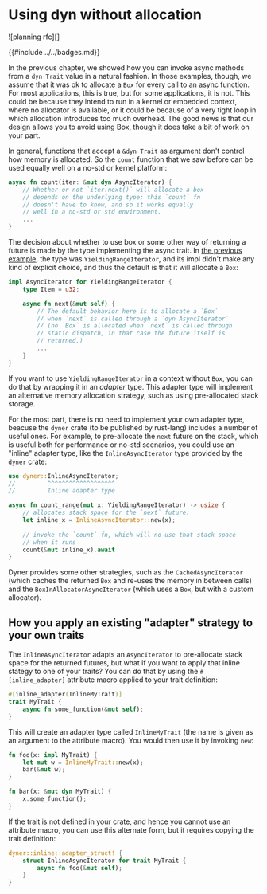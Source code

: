 # Using dyn without allocation

![planning rfc][]

{{#include ../../badges.md}}

In the previous chapter, we showed how you can invoke async methods from a `dyn Trait` value in a natural fashion. In those examples, though, we assume that it was ok to allocate a `Box` for every call to an async function. For most applications, this is true, but for some applications, it is not. This could be because they intend to run in a kernel or embedded context, where no allocator is available, or it could be because of a very tight loop in which allocation introduces too much overhead. The good news is that our design allows you to avoid using Box, though it does take a bit of work on your part. 

In general, functions that accept a `&dyn Trait` as argument don't control how memory is allocated. So the `count` function that we saw before can be used equally well on a no-std or kernel platform:

```rust
async fn count(iter: &mut dyn AsyncIterator) {
    // Whether or not `iter.next()` will allocate a box
    // depends on the underlying type; this `count` fn
    // doesn't have to know, and so it works equally
    // well in a no-std or std environment.
    ...
}
```

The decision about whether to use box or some other way of returning a future is made by the type implementing the async trait. In [the previous example](./how_it_feels.md), the type was `YieldingRangeIterator`, and its impl didn't make any kind of explicit choice, and thus the default is that it will allocate a `Box`:

```rust
impl AsyncIterator for YieldingRangeIterator {
    type Item = u32;

    async fn next(&mut self) {
        // The default behavior here is to allocate a `Box`
        // when `next` is called through a `dyn AsyncIterator`
        // (no `Box` is allocated when `next` is called through
        // static dispatch, in that case the future itself is
        // returned.)
        ...
    }
}
```

If you want to use `YieldingRangeIterator` in a context without `Box`, you can do that by wrapping it in an *adapter* type. This adapter type will implement an alternative memory allocation strategy, such as using pre-allocated stack storage.

For the most part, there is no need to implement your own adapter type, beacuse the `dyner` crate (to be published by rust-lang) includes a number of useful ones. For example, to pre-allocate the `next` future on the stack, which is useful both for performance or no-std scenarios, you could use an "inline" adapter type, like the `InlineAsyncIterator` type provided by the `dyner` crate:

```rust
use dyner::InlineAsyncIterator;
//         ^^^^^^^^^^^^^^^^^^^
//         Inline adapter type

async fn count_range(mut x: YieldingRangeIterator) -> usize {
    // allocates stack space for the `next` future:
    let inline_x = InlineAsyncIterator::new(x); 
    
    // invoke the `count` fn, which will no use that stack space
    // when it runs
    count(&mut inline_x).await
}
```

Dyner provides some other strategies, such as the `CachedAsyncIterator` (which caches the returned `Box` and re-uses the memory in between calls) and the `BoxInAllocatorAsyncIterator` (which uses a `Box`, but with a custom allocator).

## How you apply an existing "adapter" strategy to your own traits

The `InlineAsyncIterator` adapts an `AsyncIterator` to pre-allocate stack space for the returned futures, but what if you want to apply that inline stategy to one of your traits? You can do that by using the `#[inline_adapter]` attribute macro applied to your trait definition:

```rust
#[inline_adapter(InlineMyTrait)]
trait MyTrait {
    async fn some_function(&mut self);
}
```

This will create an adapter type called `InlineMyTrait` (the name is given as an argument to the attribute macro). You would then use it by invoking `new`:

```rust
fn foo(x: impl MyTrait) {
    let mut w = InlineMyTrait::new(x);
    bar(&mut w);
}

fn bar(x: &mut dyn MyTrait) {
    x.some_function();
}
```

If the trait is not defined in your crate, and hence you cannot use an attribute macro, you can use this alternate form, but it requires copying the trait definition:

```rust
dyner::inline::adapter_struct! {
    struct InlineAsyncIterator for trait MyTrait {
        async fn foo(&mut self);
    }
}
```
